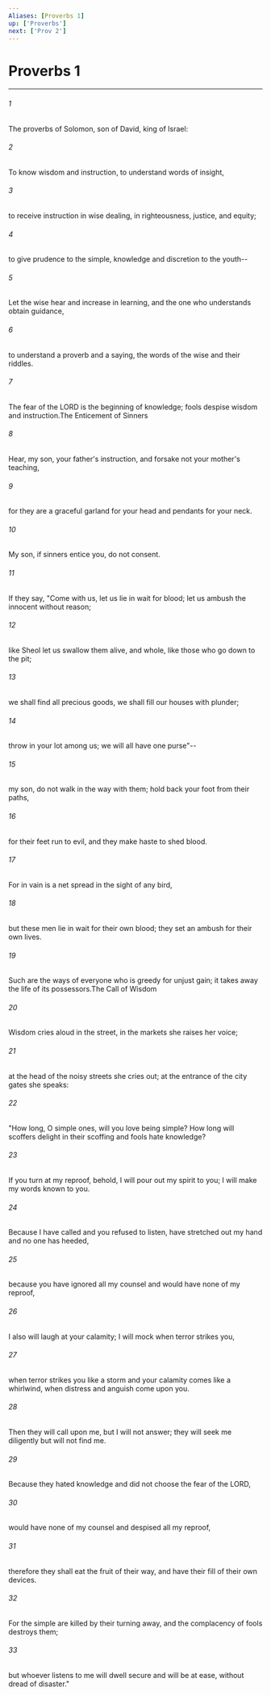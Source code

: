 ```yaml
---
Aliases: [Proverbs 1]
up: ['Proverbs']
next: ['Prov 2']
---
```

# Proverbs 1
***



###### 1 
The proverbs of Solomon, son of David, king of Israel: 

###### 2 
To know wisdom and instruction, to understand words of insight, 

###### 3 
to receive instruction in wise dealing, in righteousness, justice, and equity; 

###### 4 
to give prudence to the simple, knowledge and discretion to the youth-- 

###### 5 
Let the wise hear and increase in learning, and the one who understands obtain guidance, 

###### 6 
to understand a proverb and a saying, the words of the wise and their riddles. 

###### 7 
The fear of the LORD is the beginning of knowledge; fools despise wisdom and instruction.The Enticement of Sinners 

###### 8 
Hear, my son, your father's instruction, and forsake not your mother's teaching, 

###### 9 
for they are a graceful garland for your head and pendants for your neck. 

###### 10 
My son, if sinners entice you, do not consent. 

###### 11 
If they say, "Come with us, let us lie in wait for blood; let us ambush the innocent without reason; 

###### 12 
like Sheol let us swallow them alive, and whole, like those who go down to the pit; 

###### 13 
we shall find all precious goods, we shall fill our houses with plunder; 

###### 14 
throw in your lot among us; we will all have one purse"-- 

###### 15 
my son, do not walk in the way with them; hold back your foot from their paths, 

###### 16 
for their feet run to evil, and they make haste to shed blood. 

###### 17 
For in vain is a net spread in the sight of any bird, 

###### 18 
but these men lie in wait for their own blood; they set an ambush for their own lives. 

###### 19 
Such are the ways of everyone who is greedy for unjust gain; it takes away the life of its possessors.The Call of Wisdom 

###### 20 
Wisdom cries aloud in the street, in the markets she raises her voice; 

###### 21 
at the head of the noisy streets she cries out; at the entrance of the city gates she speaks: 

###### 22 
"How long, O simple ones, will you love being simple? How long will scoffers delight in their scoffing and fools hate knowledge? 

###### 23 
If you turn at my reproof, behold, I will pour out my spirit to you; I will make my words known to you. 

###### 24 
Because I have called and you refused to listen, have stretched out my hand and no one has heeded, 

###### 25 
because you have ignored all my counsel and would have none of my reproof, 

###### 26 
I also will laugh at your calamity; I will mock when terror strikes you, 

###### 27 
when terror strikes you like a storm and your calamity comes like a whirlwind, when distress and anguish come upon you. 

###### 28 
Then they will call upon me, but I will not answer; they will seek me diligently but will not find me. 

###### 29 
Because they hated knowledge and did not choose the fear of the LORD, 

###### 30 
would have none of my counsel and despised all my reproof, 

###### 31 
therefore they shall eat the fruit of their way, and have their fill of their own devices. 

###### 32 
For the simple are killed by their turning away, and the complacency of fools destroys them; 

###### 33 
but whoever listens to me will dwell secure and will be at ease, without dread of disaster."
